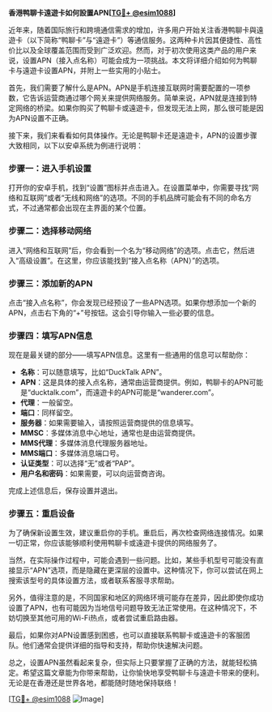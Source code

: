 **香港鸭聊卡遠遊卡如何設置APN[[TG💪+ @esim1088](https://t.me/s/esim1088)]**

近年来，随着国际旅行和跨境通信需求的增加，许多用户开始关注香港鸭聊卡與遠遊卡（以下简称“鸭聊卡”与“遠遊卡”）等通信服务。这两种卡片因其便捷性、高性价比以及全球覆盖范围而受到广泛欢迎。然而，对于初次使用这类产品的用户来说，设置APN（接入点名称）可能会成为一项挑战。本文将详细介绍如何为鸭聊卡与遠遊卡设置APN，并附上一些实用的小贴士。

首先，我们需要了解什么是APN。APN是手机连接互联网时需要配置的一项参数，它告诉运营商通过哪个网关来提供网络服务。简单来说，APN就是连接到特定网络的桥梁。如果你购买了鸭聊卡或遠遊卡，但发现无法上网，那么很可能是因为APN设置不正确。

接下来，我们来看看如何具体操作。无论是鸭聊卡还是遠遊卡，APN的设置步骤大致相同，以下以安卓系统为例进行说明：

### 步骤一：进入手机设置

打开你的安卓手机，找到“设置”图标并点击进入。在设置菜单中，你需要寻找“网络和互联网”或者“无线和网络”的选项。不同的手机品牌可能会有不同的命名方式，不过通常都会出现在主界面的某个位置。

### 步骤二：选择移动网络

进入“网络和互联网”后，你会看到一个名为“移动网络”的选项。点击它，然后进入“高级设置”。在这里，你应该能找到“接入点名称（APN）”的选项。

### 步骤三：添加新的APN

点击“接入点名称”，你会发现已经预设了一些APN选项。如果你想添加一个新的APN，点击右下角的“+”号按钮。这会引导你输入一些必要的信息。

### 步骤四：填写APN信息

现在是最关键的部分——填写APN信息。这里有一些通用的信息可以帮助你：

- **名称**：可以随意填写，比如“DuckTalk APN”。
- **APN**：这是具体的接入点名称，通常由运营商提供。例如，鸭聊卡的APN可能是“ducktalk.com”，而遠遊卡的APN可能是“wanderer.com”。
- **代理**：一般留空。
- **端口**：同样留空。
- **服务器**：如果需要输入，请按照运营商提供的信息填写。
- **MMSC**：多媒体消息中心地址，通常也是由运营商提供。
- **MMS代理**：多媒体消息代理服务器地址。
- **MMS端口**：多媒体消息端口号。
- **认证类型**：可以选择“无”或者“PAP”。
- **用户名和密码**：如果需要，可以向运营商咨询。

完成上述信息后，保存设置并退出。

### 步骤五：重启设备

为了确保新设置生效，建议重启你的手机。重启后，再次检查网络连接情况。如果一切正常，你应该能够顺利使用鸭聊卡或遠遊卡提供的网络服务了。

当然，在实际操作过程中，可能会遇到一些问题。比如，某些手机型号可能没有直接显示“APN”选项，而是隐藏在更深层的设置中。这种情况下，你可以尝试在网上搜索该型号的具体设置方法，或者联系客服寻求帮助。

另外，值得注意的是，不同国家和地区的网络环境可能存在差异，因此即使你成功设置了APN，也有可能因为当地信号问题导致无法正常使用。在这种情况下，不妨切换至其他可用的Wi-Fi热点，或者尝试重启路由器。

最后，如果你对APN设置感到困惑，也可以直接联系鸭聊卡或遠遊卡的客服团队。他们通常会提供详细的指导和支持，帮助你快速解决问题。

总之，设置APN虽然看起来复杂，但实际上只要掌握了正确的方法，就能轻松搞定。希望这篇文章能为你带来帮助，让你愉快地享受鸭聊卡与遠遊卡带来的便利。无论是在香港还是世界各地，都能随时随地保持联络！

[[TG💪+ @esim1088](https://t.me/s/esim1088) ![Image](https://i.postimg.cc/4NQfJmqS/Snipaste-2025-05-13-00-14-12.png)]